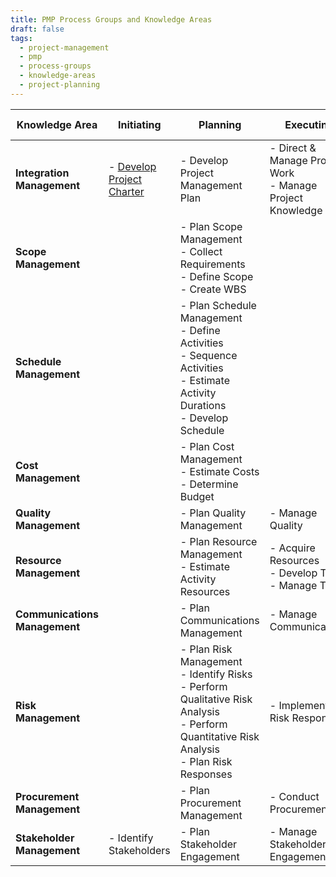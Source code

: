 ```yaml
---
title: PMP Process Groups and Knowledge Areas
draft: false
tags:
  - project-management
  - pmp
  - process-groups
  - knowledge-areas
  - project-planning
---
```


| Knowledge Area             | Initiating                       | Planning                                                                                     | Executing                                           | Monitoring & Controlling                                         | Closing                |
|---------------------------|--------------------------------|--------------------------------------------------------------------------------------------|----------------------------------------------------|----------------------------------------------------------------|----------------------|
| **Integration Management** | - [Develop Project Charter](develop_project_charter.md)        | - Develop Project Management Plan                                                            | - Direct & Manage Project Work  <br> - Manage Project Knowledge | - Monitor & Control Project Work  <br> - Perform Integrated Change Control | - Close Project or Phase |
| **Scope Management**       |                                | - Plan Scope Management  <br> - Collect Requirements  <br> - Define Scope  <br> - Create WBS |                                                    | - Validate Scope  <br> - Control Scope                           |                      |
| **Schedule Management**    |                                | - Plan Schedule Management  <br> - Define Activities  <br> - Sequence Activities  <br> - Estimate Activity Durations  <br> - Develop Schedule | | - Control Schedule |
| **Cost Management**        |                                | - Plan Cost Management  <br> - Estimate Costs  <br> - Determine Budget                                    |                                                    | - Control Costs                                                 |                      |
| **Quality Management**     |                                | - Plan Quality Management                                                                  | - Manage Quality                                     | - Control Quality                                               |                      |
| **Resource Management**    |                                | - Plan Resource Management  <br> - Estimate Activity Resources                                    | - Acquire Resources  <br> - Develop Team  <br> - Manage Team      | - Control Resources                                             |                      |
| **Communications Management** |                            | - Plan Communications Management                                                           | - Manage Communications                              | - Monitor Communications                                        |                      |
| **Risk Management**        |                                | - Plan Risk Management  <br> - Identify Risks  <br> - Perform Qualitative Risk Analysis  <br> - Perform Quantitative Risk Analysis  <br> - Plan Risk Responses | - Implement Risk Responses                           | - Monitor Risks                                                 |                      |
| **Procurement Management** |                                | - Plan Procurement Management                                                              | - Conduct Procurements                               | - Control Procurements                                          |                      |
| **Stakeholder Management** | - Identify Stakeholders         | - Plan Stakeholder Engagement                                                             | - Manage Stakeholder Engagement                      | - Monitor Stakeholder Engagement                                |                      |
